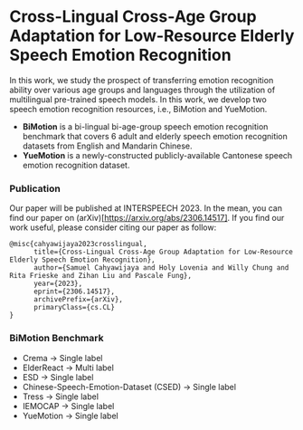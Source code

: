 # Cross-Lingual Cross-Age Group Adaptation for Low-Resource Elderly Speech Emotion Recognition
In this work, we study the prospect of transferring emotion recognition ability over various age groups and languages through the utilization of multilingual pre-trained speech models. In this work, we develop two speech emotion recognition resources, i.e., BiMotion and YueMotion. 
- **BiMotion** is a bi-lingual bi-age-group speech emotion recognition benchmark that covers 6 adult and elderly speech emotion recognition datasets from English and Mandarin Chinese.
- **YueMotion** is a newly-constructed publicly-available Cantonese speech emotion recognition dataset.

### Publication
Our paper will be published at INTERSPEECH 2023. In the mean, you can find our paper on (arXiv)[https://arxiv.org/abs/2306.14517].
If you find our work useful, please consider citing our paper as follow:

```
@misc{cahyawijaya2023crosslingual,
      title={Cross-Lingual Cross-Age Group Adaptation for Low-Resource Elderly Speech Emotion Recognition}, 
      author={Samuel Cahyawijaya and Holy Lovenia and Willy Chung and Rita Frieske and Zihan Liu and Pascale Fung},
      year={2023},
      eprint={2306.14517},
      archivePrefix={arXiv},
      primaryClass={cs.CL}
}
```

### BiMotion Benchmark
- Crema -> Single label
- ElderReact -> Multi label
- ESD -> Single label
- Chinese-Speech-Emotion-Dataset (CSED) -> Single label
- Tress -> Single label
- IEMOCAP -> Single label
- YueMotion -> Single label
